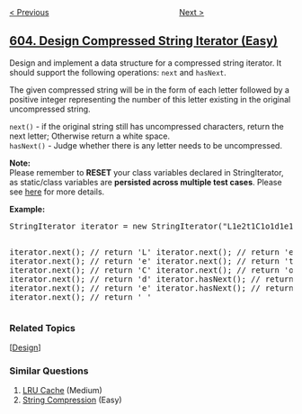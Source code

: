 <!--|This file generated by command(leetcode description); DO NOT EDIT.    |-->
<!--+----------------------------------------------------------------------+-->
<!--|@author    openset <openset.wang@gmail.com>                           |-->
<!--|@link      https://github.com/openset                                 |-->
<!--|@home      https://github.com/openset/leetcode                        |-->
<!--+----------------------------------------------------------------------+-->

[< Previous](https://github.com/openset/leetcode/tree/master/problems/consecutive-available-seats "Consecutive Available Seats")
　　　　　　　　　　　　　　　　
[Next >](https://github.com/openset/leetcode/tree/master/problems/can-place-flowers "Can Place Flowers")

## [604. Design Compressed String Iterator (Easy)](https://leetcode.com/problems/design-compressed-string-iterator "迭代压缩字符串")

<p>
Design and implement a data structure for a compressed string iterator. It should support the following operations: <code>next</code> and <code>hasNext</code>.
</p>

<p>
The given compressed string will be in the form of each letter followed by a positive integer representing the number of this letter existing in the original uncompressed string.
</p>

<p>
<code>next()</code> - if the original string still has uncompressed characters, return the next letter; Otherwise return a white space.<br>
<code>hasNext()</code> - Judge whether there is any letter needs to be uncompressed.
</p>

<p>
<b>Note:</b><br />
Please remember to <b>RESET</b> your class variables declared in StringIterator, as static/class variables are <b>persisted across multiple test cases</b>. Please see <a href="https://leetcode.com/faq/#different-output">here</a> for more details.
</p>


<p><b>Example:</b>
<pre>
StringIterator iterator = new StringIterator("L1e2t1C1o1d1e1");

iterator.next(); // return 'L'
iterator.next(); // return 'e'
iterator.next(); // return 'e'
iterator.next(); // return 't'
iterator.next(); // return 'C'
iterator.next(); // return 'o'
iterator.next(); // return 'd'
iterator.hasNext(); // return true
iterator.next(); // return 'e'
iterator.hasNext(); // return false
iterator.next(); // return ' '
</pre>
</p>

### Related Topics
  [[Design](https://github.com/openset/leetcode/tree/master/tag/design/README.md)]

### Similar Questions
  1. [LRU Cache](https://github.com/openset/leetcode/tree/master/problems/lru-cache) (Medium)
  1. [String Compression](https://github.com/openset/leetcode/tree/master/problems/string-compression) (Easy)
